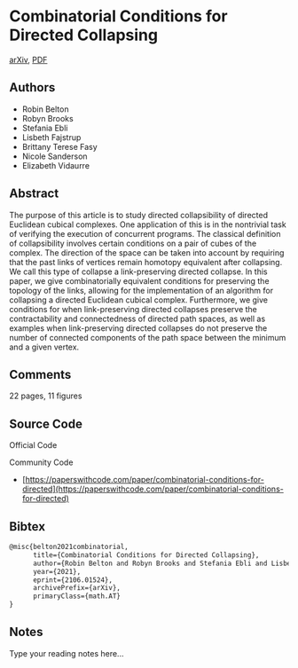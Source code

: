 
# Combinatorial Conditions for Directed Collapsing

[arXiv](https://arxiv.org/abs/2106.01524), [PDF](https://arxiv.org/pdf/2106.01524.pdf)

## Authors

- Robin Belton
- Robyn Brooks
- Stefania Ebli
- Lisbeth Fajstrup
- Brittany Terese Fasy
- Nicole Sanderson
- Elizabeth Vidaurre

## Abstract

The purpose of this article is to study directed collapsibility of directed Euclidean cubical complexes. One application of this is in the nontrivial task of verifying the execution of concurrent programs. The classical definition of collapsibility involves certain conditions on a pair of cubes of the complex. The direction of the space can be taken into account by requiring that the past links of vertices remain homotopy equivalent after collapsing. We call this type of collapse a link-preserving directed collapse. In this paper, we give combinatorially equivalent conditions for preserving the topology of the links, allowing for the implementation of an algorithm for collapsing a directed Euclidean cubical complex. Furthermore, we give conditions for when link-preserving directed collapses preserve the contractability and connectedness of directed path spaces, as well as examples when link-preserving directed collapses do not preserve the number of connected components of the path space between the minimum and a given vertex.

## Comments

22 pages, 11 figures

## Source Code

Official Code



Community Code

- [https://paperswithcode.com/paper/combinatorial-conditions-for-directed](https://paperswithcode.com/paper/combinatorial-conditions-for-directed)

## Bibtex

```tex
@misc{belton2021combinatorial,
      title={Combinatorial Conditions for Directed Collapsing}, 
      author={Robin Belton and Robyn Brooks and Stefania Ebli and Lisbeth Fajstrup and Brittany Terese Fasy and Nicole Sanderson and Elizabeth Vidaurre},
      year={2021},
      eprint={2106.01524},
      archivePrefix={arXiv},
      primaryClass={math.AT}
}
```

## Notes

Type your reading notes here...

